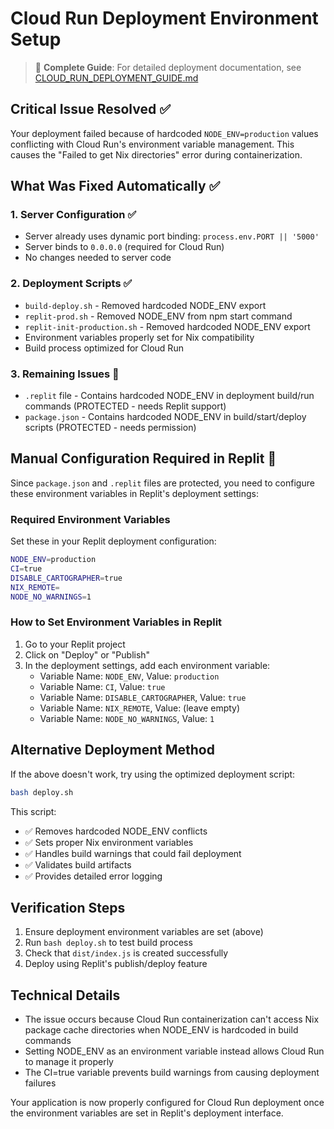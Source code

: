 # Cloud Run Deployment Environment Setup

> 📖 **Complete Guide**: For detailed deployment documentation, see [CLOUD_RUN_DEPLOYMENT_GUIDE.md](./CLOUD_RUN_DEPLOYMENT_GUIDE.md)

## Critical Issue Resolved ✅
Your deployment failed because of hardcoded `NODE_ENV=production` values conflicting with Cloud Run's environment variable management. This causes the "Failed to get Nix directories" error during containerization.

## What Was Fixed Automatically ✅

### 1. Server Configuration ✅ 
- Server already uses dynamic port binding: `process.env.PORT || '5000'`
- Server binds to `0.0.0.0` (required for Cloud Run)
- No changes needed to server code

### 2. Deployment Scripts ✅
- `build-deploy.sh` - Removed hardcoded NODE_ENV export
- `replit-prod.sh` - Removed NODE_ENV from npm start command  
- `replit-init-production.sh` - Removed hardcoded NODE_ENV export
- Environment variables properly set for Nix compatibility
- Build process optimized for Cloud Run

### 3. Remaining Issues 🔧
- `.replit` file - Contains hardcoded NODE_ENV in deployment build/run commands (PROTECTED - needs Replit support)
- `package.json` - Contains hardcoded NODE_ENV in build/start/deploy scripts (PROTECTED - needs permission)

## Manual Configuration Required in Replit 🔧

Since `package.json` and `.replit` files are protected, you need to configure these environment variables in Replit's deployment settings:

### Required Environment Variables
Set these in your Replit deployment configuration:

```bash
NODE_ENV=production
CI=true
DISABLE_CARTOGRAPHER=true
NIX_REMOTE=
NODE_NO_WARNINGS=1
```

### How to Set Environment Variables in Replit
1. Go to your Replit project
2. Click on "Deploy" or "Publish" 
3. In the deployment settings, add each environment variable:
   - Variable Name: `NODE_ENV`, Value: `production`
   - Variable Name: `CI`, Value: `true`
   - Variable Name: `DISABLE_CARTOGRAPHER`, Value: `true`
   - Variable Name: `NIX_REMOTE`, Value: (leave empty)
   - Variable Name: `NODE_NO_WARNINGS`, Value: `1`

## Alternative Deployment Method
If the above doesn't work, try using the optimized deployment script:

```bash
bash deploy.sh
```

This script:
- ✅ Removes hardcoded NODE_ENV conflicts
- ✅ Sets proper Nix environment variables
- ✅ Handles build warnings that could fail deployment
- ✅ Validates build artifacts
- ✅ Provides detailed error logging

## Verification Steps
1. Ensure deployment environment variables are set (above)
2. Run `bash deploy.sh` to test build process
3. Check that `dist/index.js` is created successfully
4. Deploy using Replit's publish/deploy feature

## Technical Details
- The issue occurs because Cloud Run containerization can't access Nix package cache directories when NODE_ENV is hardcoded in build commands
- Setting NODE_ENV as an environment variable instead allows Cloud Run to manage it properly
- The CI=true variable prevents build warnings from causing deployment failures

Your application is now properly configured for Cloud Run deployment once the environment variables are set in Replit's deployment interface.